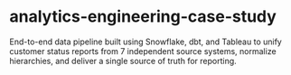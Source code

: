 # analytics-engineering-case-study
End-to-end data pipeline built using Snowflake, dbt, and Tableau to unify customer status reports from 7 independent source systems, normalize hierarchies, and deliver a single source of truth for reporting.
